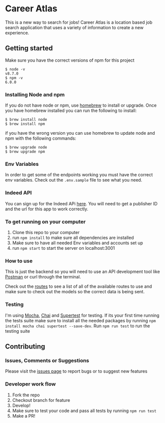 # Career Atlas

This is a new way to search for jobs! Career Atlas is a location based job search application that uses a variety of information to create a new experience.

## Getting started

Make sure you have the correct versions of npm for this project

```
$ node -v
v8.7.0
$ npm -v
6.0.0
```

### Installing Node and npm
If you do not have node or npm, use [homebrew](https://brew.sh/) to install or upgrade. Once you have homebrew installed you can run the following to install:

```
$ brew install node
$ brew install npm
```

if you have the wrong version you can use homebrew to update node and npm with the following commands:

```
$ brew upgrade node
$ brew upgrade npm
```

### Env Variables
In order to get some of the endpoints working you must have the correct env variables. Check out the `.env.sample` file to see what you need.

### Indeed API
You can sign up for the Indeed APi [here](https://www.indeed.com/publisher). You will need to get a publisher ID and the url for this app to work correctly.

### To get running on your computer

1. Clone this repo to your computer
2. run `npm install` to make sure all dependencies are installed
3. Make sure to have all needed Env variables and accounts set up
4. run `npm start` to start the server on localhost:3001

### How to use

This is just the backend so you will need to use an API development tool like [Postman](https://www.getpostman.com/) or curl through the terminal.

Check out the [routes](server/routes/routes.js) to see a list of all of the available routes to use and make sure to check out the models so the correct data is being sent.

### Testing

I'm using [Mocha](https://mochajs.org/), [Chai](http://www.chaijs.com/) and [Supertest](https://github.com/visionmedia/supertest) for testing. If its your first time running the tests suite make sure to install all the needed packages by running `npm install mocha chai supertest --save-dev`. Run `npm run test` to run the testing suite

## Contributing

### Issues, Comments or Suggestions

Please visit the [issues page](https://github.com/Rdore88/career_atlas_node/issues) to report bugs or to suggest new features

### Developer work flow

1. Fork the repo
2. Checkout branch for feature
3. Develop!
4. Make sure to test your code and pass all tests by running `npm run test`
5. Make a PR!
